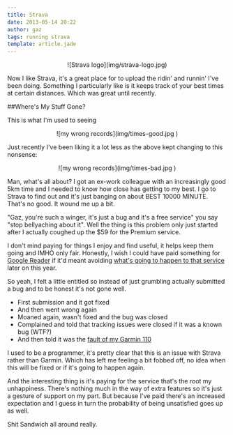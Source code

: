 ```yaml
---
title: Strava
date: 2013-05-14 20:22
author: gaz
tags: running strava 
template: article.jade
---
```


<div align='center'>
![Strava logo](img/strava-logo.jpg)
</div>



Now I like Strava, it's a great place for to upload the ridin' and runnin' I've been doing. Something I particularly like is it keeps track of your best times at certain distances. Which was great until recently.

##Where's My Stuff Gone?

This is what I'm used to seeing

<div align='center'>
![my wrong records](img/times-good.jpg )
</div>

Just recently I've been liking it a lot less as the above kept changing to this nonsense:

<div align='center'>
![my wrong records](img/times-bad.jpg )
</div>

Man, what's all about? I got an ex-work colleague with an increasingly good 5km time and I needed to know how close has getting to my best. I go to Strava to find out and it's just banging on about BEST 10000 MINUTE. That's no good. It wound me up a bit.

"Gaz, you're such a winger, it's just a bug and it's a free service" you say "stop bellyaching about it". Well the thing is this problem only just started after I actually coughed up the $59 for the Premium service.

I don't mind paying for things I enjoy and find useful, it helps keep them going and IMHO only fair. Honestly, I wish I could have paid something for [Google Reader](http://www.google.co.uk/reader)
if it'd meant avoiding [what's going to happen to that service](http://blogs.independent.co.uk/2013/05/07/what-to-do-without-google-reader/) later on this year.

So yeah, I felt a little entitled so instead of just grumbling actually submitted a bug and to be honest it's not gone well.

* First submission and it got fixed
* And then went wrong again
* Moaned again, wasn't fixed and the bug was closed
* Complained and told that tracking issues were closed if it was a known bug (WTF?)
* And then told it was the [fault of my Garmin 110](http://pastebin.com/TL33x7fq )

I used to be a programmer, it's pretty clear that this is an issue with Strava rather than Garmin. Which has left me feeling a bit fobbed off, no idea when this will be fixed or if it's going to happen again.

And the interesting thing is it's paying for the service that's the root my unhappiness. There's nothing much in the way of extra features so it's just a gesture of support on my part. But because I've paid there's an increased expectation and I guess in turn the probability of being unsatisfied goes up as well.

Shit Sandwich all around really.
